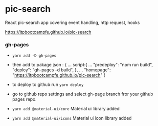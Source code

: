 # pic-search

React pic-search app covering event handling, http request, hooks

https://itpbootcampfe.github.io/pic-search

### gh-pages

- `yarn add -D gh-pages`
- then add to pakage.json :
  {
  ...
  script:{
  ...
  "predeploy": "npm run build",
  "deploy": "gh-pages -d build",
  },
  ...
  "homepage": "https://itpbootcampfe.github.io/pic-search"
  }
- to deploy to github run `yarn deploy`
- go to github repo settings and select gh-page branch fror your github pages repo.

- `yarn add @material-ui/core` Material ui library added
- `yarn add @material-ui/icons` Material ui icon library added
